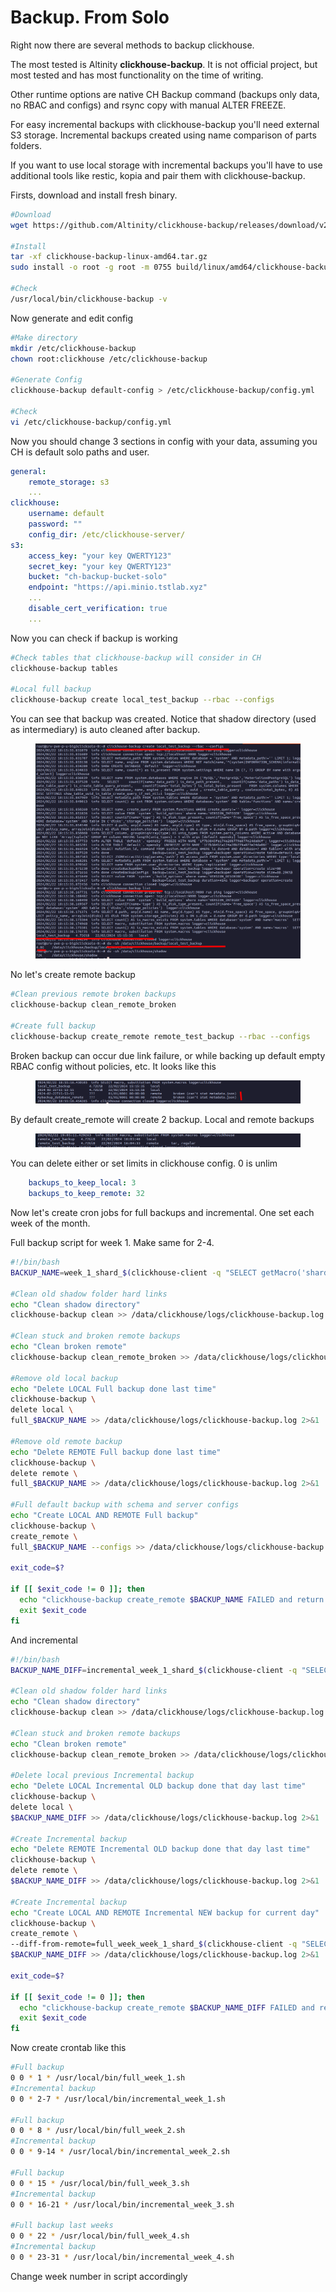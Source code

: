 # Backup. From Solo

Right now there are several methods to backup clickhouse.

The most tested is Altinity **clickhouse-backup**. It is not official project, but most tested and has most functionality on the time of writing.

Other runtime options are native CH Backup command (backups only data, no RBAC and configs) and rsync copy with manual ALTER FREEZE.

For easy incremental backups with clickhouse-backup you'll need external S3 storage.  Incremental backups created using name comparison of parts folders.

If you want to use local storage with incremental backups you'll have to use additional tools like restic, kopia and pair them with clickhouse-backup.&#x20;

Firsts, download and install fresh binary.

```bash
#Download
wget https://github.com/Altinity/clickhouse-backup/releases/download/v2.4.32/clickhouse-backup-linux-amd64.tar.gz

#Install
tar -xf clickhouse-backup-linux-amd64.tar.gz
sudo install -o root -g root -m 0755 build/linux/amd64/clickhouse-backup /usr/local/bin

#Check
/usr/local/bin/clickhouse-backup -v
```

Now generate and edit config

```bash
#Make directory
mkdir /etc/clickhouse-backup
chown root:clickhouse /etc/clickhouse-backup

#Generate Config
clickhouse-backup default-config > /etc/clickhouse-backup/config.yml

#Check
vi /etc/clickhouse-backup/config.yml
```

Now you should change 3 sections in config with your data, assuming you CH is default solo paths and user.&#x20;

```yaml
general:
    remote_storage: s3
    ...
clickhouse:
    username: default
    password: ""
    config_dir: /etc/clickhouse-server/
s3:
    access_key: "your key QWERTY123"
    secret_key: "your key QWERTY123"
    bucket: "ch-backup-bucket-solo"
    endpoint: "https://api.minio.tstlab.xyz"
    ...
    disable_cert_verification: true
    ...
```

Now you can check if backup is working

```bash
#Check tables that clickhouse-backup will consider in CH
clickhouse-backup tables

#Local full backup
clickhouse-backup create local_test_backup --rbac --configs
```

You can see that backup was created. Notice that shadow directory (used as intermediary) is auto cleaned after backup.

<figure><img src="../../.gitbook/assets/image.png" alt=""><figcaption></figcaption></figure>

No let's create remote backup

```bash
#Clean previous remote broken backups
clickhouse-backup clean_remote_broken

#Create full backup
clickhouse-backup create_remote remote_test_backup --rbac --configs
```

Broken backup can occur due link failure, or while backing up default empty RBAC config without policies, etc. It looks like this

<figure><img src="../../.gitbook/assets/image (2).png" alt=""><figcaption></figcaption></figure>

By default create\_remote will create 2 backup. Local and remote backups

<figure><img src="../../.gitbook/assets/image (3).png" alt=""><figcaption></figcaption></figure>

You can delete either or set limits in clickhouse config. 0 is unlim

```yaml
    backups_to_keep_local: 3
    backups_to_keep_remote: 32
```

Now let's create cron jobs for full backups and incremental. One set each week of the month.

Full backup script for week 1. Make same for 2-4.

```bash
#!/bin/bash
BACKUP_NAME=week_1_shard_$(clickhouse-client -q "SELECT getMacro('shard')")

#Clean old shadow folder hard links
echo "Clean shadow directory"
clickhouse-backup clean >> /data/clickhouse/logs/clickhouse-backup.log 2>&1

#Clean stuck and broken remote backups
echo "Clean broken remote"
clickhouse-backup clean_remote_broken >> /data/clickhouse/logs/clickhouse-backup.log 2>&1

#Remove old local backup
echo "Delete LOCAL Full backup done last time"
clickhouse-backup \
delete local \
full_$BACKUP_NAME >> /data/clickhouse/logs/clickhouse-backup.log 2>&1

#Remove old remote backup
echo "Delete REMOTE Full backup done last time"
clickhouse-backup \
delete remote \
full_$BACKUP_NAME >> /data/clickhouse/logs/clickhouse-backup.log 2>&1

#Full default backup with schema and server configs
echo "Create LOCAL AND REMOTE Full backup"
clickhouse-backup \
create_remote \
full_$BACKUP_NAME --configs >> /data/clickhouse/logs/clickhouse-backup.log 2>&1

exit_code=$?

if [[ $exit_code != 0 ]]; then
  echo "clickhouse-backup create_remote $BACKUP_NAME FAILED and return $exit_code exit code"
  exit $exit_code
fi
```

And incremental

```bash
#!/bin/bash
BACKUP_NAME_DIFF=incremental_week_1_shard_$(clickhouse-client -q "SELECT getMacro('shard')")_$(date +%Y_%m_%d)

#Clean old shadow folder hard links
echo "Clean shadow directory"
clickhouse-backup clean >> /data/clickhouse/logs/clickhouse-backup.log 2>&1

#Clean stuck and broken remote backups
echo "Clean broken remote"
clickhouse-backup clean_remote_broken >> /data/clickhouse/logs/clickhouse-backup.log 2>&1

#Delete local previous Incremental backup
echo "Delete LOCAL Incremental OLD backup done that day last time"
clickhouse-backup \
delete local \
$BACKUP_NAME_DIFF >> /data/clickhouse/logs/clickhouse-backup.log 2>&1

#Create Incremental backup
echo "Delete REMOTE Incremental OLD backup done that day last time"
clickhouse-backup \
delete remote \
$BACKUP_NAME_DIFF >> /data/clickhouse/logs/clickhouse-backup.log 2>&1

#Create Incremental backup
echo "Create LOCAL AND REMOTE Incremental NEW backup for current day"
clickhouse-backup \
create_remote \
--diff-from-remote=full_week_week_1_shard_$(clickhouse-client -q "SELECT getMacro('shard')") \
$BACKUP_NAME_DIFF >> /data/clickhouse/logs/clickhouse-backup.log 2>&1

exit_code=$?

if [[ $exit_code != 0 ]]; then
  echo "clickhouse-backup create_remote $BACKUP_NAME_DIFF FAILED and return $exit_code exit code"
  exit $exit_code
fi

```

Now create crontab like this&#x20;

```bash
#Full backup
0 0 * 1 * /usr/local/bin/full_week_1.sh
#Incremental backup
0 0 * 2-7 * /usr/local/bin/incremental_week_1.sh

#Full backup
0 0 * 8 * /usr/local/bin/full_week_2.sh
#Incremental backup
0 0 * 9-14 * /usr/local/bin/incremental_week_2.sh

#Full backup
0 0 * 15 * /usr/local/bin/full_week_3.sh
#Incremental backup
0 0 * 16-21 * /usr/local/bin/incremental_week_3.sh

#Full backup last weeks
0 0 * 22 * /usr/local/bin/full_week_4.sh
#Incremental backup
0 0 * 23-31 * /usr/local/bin/incremental_week_4.sh
```

Change week number in script accordingly

